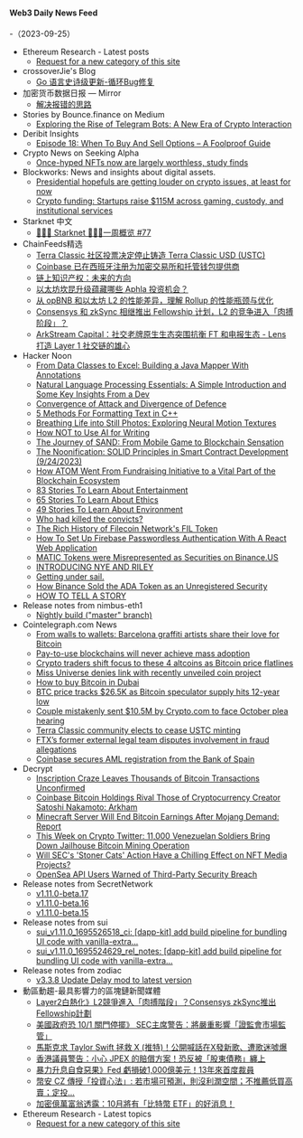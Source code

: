 #### Web3 Daily News Feed
-（2023-09-25）

- Ethereum Research - Latest posts
  - [Request for a new category of this site](https://ethresear.ch/t/request-for-a-new-category-of-this-site/16711/1)
- crossoverJie's Blog
  - [Go 语言史诗级更新-循环Bug修复](http://crossoverjie.top/2023/09/24/ob/go-loop-fix/)
- 加密货币数据日报 — Mirror
  - [解决报错的思路](https://mirror.xyz/qiaodong.eth/J2zTz9j5Qi8VLETD4lrHkAmfAYIpgUBUePFA4ZL5QnA)
- Stories by Bounce.finance on Medium
  - [Exploring the Rise of Telegram Bots: A New Era of Crypto Interaction](https://bouncefinance.medium.com/exploring-the-rise-of-telegram-bots-a-new-era-of-crypto-interaction-b5814b70ce75?source=rss-74b4e5aa79f6------2)
- Deribit Insights
  - [Episode 18: When To Buy And Sell Options – A Foolproof Guide](https://insights.deribit.com/deribit-live/episode-18-when-to-buy-and-sell-options-a-foolproof-guide/)
- Crypto News on Seeking Alpha
  - [Once-hyped NFTs now are largely worthless, study finds](https://seekingalpha.com/news/4014767-once-hyped-nfts-now-are-largely-worthless-study-finds?utm_source=feed_news_crypto&utm_medium=referral&feed_item_type=news)
- Blockworks: News and insights about digital assets.
  - [Presidential hopefuls are getting louder on crypto issues, at least for now](https://blockworks.co/news/crypto-issues-2024-presidential-candidates-vivek-ramaswamy)
  - [Crypto funding: Startups raise $115M across gaming, custody, and institutional services](https://blockworks.co/news/crypto-funding-startups-gaming-custody-institutional-services)
- Starknet 中文
  - [👩🏽‍🚀 Starknet 👨🏽‍🚀一周概览 #77](https://starknetzh.substack.com/p/starknet-77-9e8)
- ChainFeeds精选
  - [Terra Classic 社区投票决定停止铸造 Terra Classic USD (USTC)](https://www.theblock.co/post/252679/terra-classic-community-votes-to-stop-minting-terra-classic-usd-ustc)
  - [Coinbase 已在西班牙注册为加密交易所和托管钱包提供商](https://cointelegraph.com/news/coinbase-aml-registration-bank-of-spain)
  - [链上知识产权：未来的方向](https://mirror.xyz/0xD74554760Adc11bB290E28BA7fc07C33923693ef/zzm9SK50G_r7npmE1m5qEJ4RSJ91_9odZgIP9H6zOaI)
  - [以太坊坎昆升级蕴藏哪些 Aphla 投资机会？](https://twitter.com/0xNing0x/status/1705599284631187563)
  - [从 opBNB 和以太坊 L2 的性能差异，理解 Rollup 的性能瓶颈与优化](https://medium.com/@eternal1997L/%E4%BB%8Eopbnb%E5%92%8C%E4%BB%A5%E5%A4%AA%E5%9D%8Al2%E7%9A%84%E6%80%A7%E8%83%BD%E5%B7%AE%E5%BC%82%E6%9D%A5%E7%90%86%E8%A7%A3rollup%E7%9A%84%E7%93%B6%E9%A2%88%E4%B8%8E%E4%BC%98%E5%8C%96%E6%96%B9%E5%BC%8F-c08232ed7c4e)
  - [Consensys 和 zkSync 相继推出 Fellowship 计划，L2 的竞争进入「肉搏阶段」？](https://www.theblockbeats.info/news/45581)
  - [ArkStream Capital：社交老牌原生生态突围抗衡 FT 和电报生态 - Lens 打造 Layer 1 社交链的雄心](https://mp.weixin.qq.com/s?__biz=MzkwODIyNTQxMA==&mid=2247484359&idx=1&sn=68a01c09ff08e6c7456cdd081064b9c5&chksm=c0cc7d2af7bbf43c9ff99769cc175ba62dea13d60443cbdadae980733e047f085b7bea31f866#rd)
- Hacker Noon
  - [From Data Classes to Excel: Building a Java Mapper With Annotations](https://hackernoon.com/from-data-classes-to-excel-building-a-java-mapper-with-annotations?source=rss)
  - [Natural Language Processing Essentials: A Simple Introduction and Some Key Insights From a Dev](https://hackernoon.com/natural-language-processing-essentials-a-simple-introduction-and-some-key-insights-from-a-dev?source=rss)
  - [Convergence of Attack and Divergence of Defence](https://hackernoon.com/convergence-of-attack-and-divergence-of-defence?source=rss)
  - [5 Methods For Formatting Text in C++](https://hackernoon.com/5-methods-for-formatting-text-in-c?source=rss)
  - [Breathing Life into Still Photos: Exploring Neural Motion Textures](https://hackernoon.com/breathing-life-into-still-photos-exploring-neural-motion-textures?source=rss)
  - [How NOT to Use AI for Writing](https://hackernoon.com/how-not-to-use-ai-for-writing?source=rss)
  - [The Journey of SAND: From Mobile Game to Blockchain Sensation](https://hackernoon.com/the-journey-of-sand-from-mobile-game-to-blockchain-sensation?source=rss)
  - [The Noonification: SOLID Principles in Smart Contract Development (9/24/2023)](https://hackernoon.com/9-24-2023-noonification?source=rss)
  - [How ATOM Went From Fundraising Initiative to a Vital Part of the Blockchain Ecosystem](https://hackernoon.com/how-atom-went-from-fundraising-initiative-to-a-vital-part-of-the-blockchain-ecosystem?source=rss)
  - [83 Stories To Learn About Entertainment](https://hackernoon.com/83-stories-to-learn-about-entertainment?source=rss)
  - [65 Stories To Learn About Ethics](https://hackernoon.com/65-stories-to-learn-about-ethics?source=rss)
  - [49 Stories To Learn About Environment](https://hackernoon.com/49-stories-to-learn-about-environment?source=rss)
  - [Who had killed the convicts?](https://hackernoon.com/who-had-killed-the-convicts?source=rss)
  - [The Rich History of Filecoin Network's FIL Token](https://hackernoon.com/the-rich-history-of-filecoin-networks-fil-token?source=rss)
  - [How To Set Up Firebase Passwordless Authentication With A React Web Application](https://hackernoon.com/how-to-set-up-firebase-passwordless-authentication-with-a-react-web-application?source=rss)
  - [MATIC Tokens were Misrepresented as Securities on Binance.US](https://hackernoon.com/matic-tokens-were-misrepresented-as-securities-on-binanceus?source=rss)
  - [INTRODUCING NYE AND RILEY](https://hackernoon.com/introducing-nye-and-riley?source=rss)
  - [Getting under sail.](https://hackernoon.com/getting-under-sail?source=rss)
  - [How Binance Sold the ADA Token as an Unregistered Security](https://hackernoon.com/how-binance-sold-the-ada-token-as-an-unregistered-security?source=rss)
  - [HOW TO TELL A STORY](https://hackernoon.com/how-to-tell-a-story-iz7ewvf?source=rss)
- Release notes from nimbus-eth1
  - [Nightly build ("master" branch)](https://github.com/status-im/nimbus-eth1/releases/tag/nightly)
- Cointelegraph.com News
  - [From walls to wallets: Barcelona graffiti artists share their love for Bitcoin](https://cointelegraph.com/news/bitcoin-graffiti-crew-street-cyber-spreading-messages-about-btc)
  - [Pay-to-use blockchains will never achieve mass adoption](https://cointelegraph.com/news/pay-blockchains-will-never-achieve-mass-adoption)
  - [Crypto traders shift focus to these 4 altcoins as Bitcoin price flatlines](https://cointelegraph.com/news/bitcoin-price-flat-altcoins-chainlink-maker-arbitrum-theta-network)
  - [Miss Universe denies link with recently unveiled coin project](https://cointelegraph.com/news/miss-universe-denies-link-recently-unveiled-coin-project)
  - [How to buy Bitcoin in Dubai](https://cointelegraph.com/news/how-to-buy-bitcoin-in-dubai)
  - [BTC price tracks $26.5K as Bitcoin speculator supply hits 12-year low](https://cointelegraph.com/news/btc-price-bitcoin-speculator-supply-12-year-low)
  - [Couple mistakenly sent $10.5M by Crypto.com to face October plea hearing](https://cointelegraph.com/news/couple-mistakenly-sent-10-5-m-crypto-com-october-plea-hearing)
  - [Terra Classic community elects to cease USTC minting](https://cointelegraph.com/news/terra-classic-cease-ustc-minting)
  - [FTX’s former external legal team disputes involvement in fraud allegations](https://cointelegraph.com/news/ftx-former-law-firm-fraud-allegations)
  - [Coinbase secures AML registration from the Bank of Spain](https://cointelegraph.com/news/coinbase-aml-registration-bank-of-spain)
- Decrypt
  - [Inscription Craze Leaves Thousands of Bitcoin Transactions Unconfirmed](https://decrypt.co/198540/bitcoin-mempool-transactions-congestion-ordinals-inscriptions)
  - [Coinbase Bitcoin Holdings Rival Those of Cryptocurrency Creator Satoshi Nakamoto: Arkham](https://decrypt.co/198543/coinbase-bitcoin-holdings-rival-those-of-cryptocurrency-creator-satoshi-nakamoto-arkham)
  - [Minecraft Server Will End Bitcoin Earnings After Mojang Demand: Report](https://decrypt.co/198541/minecraft-server-end-bitcoin-earnings-after-mojang-demand-report)
  - [This Week on Crypto Twitter: 11,000 Venezuelan Soldiers Bring Down Jailhouse Bitcoin Mining Operation](https://decrypt.co/198536/this-week-on-crypto-twitter-11000-venezuelan-soldiers-bring-down-jailhouse-bitcoin-mining-operation)
  - [Will SEC's 'Stoner Cats' Action Have a Chilling Effect on NFT Media Projects?](https://decrypt.co/198124/will-sec-stoner-cats-action-chilling-effect-nft-media-projects)
  - [OpenSea API Users Warned of Third-Party Security Breach](https://decrypt.co/198496/opensea-api-users-warned-of-third-party-security-breach)
- Release notes from SecretNetwork
  - [v1.11.0-beta.17](https://github.com/scrtlabs/SecretNetwork/releases/tag/v1.11.0-beta.17)
  - [v1.11.0-beta.16](https://github.com/scrtlabs/SecretNetwork/releases/tag/v1.11.0-beta.16)
  - [v1.11.0-beta.15](https://github.com/scrtlabs/SecretNetwork/releases/tag/v1.11.0-beta.15)
- Release notes from sui
  - [sui_v1.11.0_1695526518_ci: [dapp-kit] add build pipeline for bundling UI code with vanilla-extra…](https://github.com/MystenLabs/sui/releases/tag/sui_v1.11.0_1695526518_ci)
  - [sui_v1.11.0_1695524629_rel_notes: [dapp-kit] add build pipeline for bundling UI code with vanilla-extra…](https://github.com/MystenLabs/sui/releases/tag/sui_v1.11.0_1695524629_rel_notes)
- Release notes from zodiac
  - [v3.3.8 Update Delay mod to latest version](https://github.com/gnosis/zodiac/releases/tag/v3.3.8)
- 動區動趨-最具影響力的區塊鏈新聞媒體
  - [Layer2白熱化》L2競爭進入「肉搏階段」？Consensys zkSync推出Fellowship計劃](https://www.blocktempo.com/the-war-of-layer-2-consensys-and-zksync-fellowship/)
  - [美國政府恐 10/1 關門停擺》 SEC主席警告：將嚴重影響「證監會市場監管」](https://www.blocktempo.com/us-government-shutdown-would-hobble-sec-oversight/)
  - [馬斯克求 Taylor Swift 拯救 X (推特)！公開喊話在X發新歌、遭歌迷噓爆](https://www.blocktempo.com/elon-musk-wants-taylor-swift-to-save-x/)
  - [香港議員警告：小心 JPEX 的賠償方案！恐反被「股東債務」纏上](https://www.blocktempo.com/jpex-dao-stakeholders-dividend-plan-is-risky/)
  - [暴力升息自食惡果》Fed 虧損破1,000億美元！13年來首度裁員](https://www.blocktempo.com/fed-to-cut-roughly-300-employees/)
  - [幣安 CZ 傳授「投資心法」: 若市場可預測，則沒利潤空間；不推薦低買高賣；定投…](https://www.blocktempo.com/cz-shares-investment-advice/)
  - [加密億萬富翁透露：10月將有「比特幣 ETF」的好消息！](https://www.blocktempo.com/bitcoin-etfs-may-have-good-news-in-october/)
- Ethereum Research - Latest topics
  - [Request for a new category of this site](https://ethresear.ch/t/request-for-a-new-category-of-this-site/16711)
